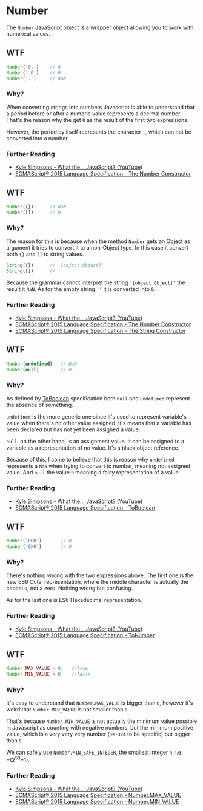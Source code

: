# Number
The `Number` JavaScript object is a wrapper object allowing you to work with numerical values.

## WTF
```js
Number('0.')    // 0
Number('.0')    // 0
Number('.')     // NaN
```

### Why?
When converting strings into numbers Javascript is able to understand that a period before or after a numeric value represents a decimal number. That's the reason why the get `0` as the result of the first two expressions.

However, the period by itself represents the character `.`, which can not be converted into a number.

### Further Reading
* [Kyle Simpsons - What the... JavaScript? (YouTube)](https://www.youtube.com/watch?v=2pL28CcEijU)
* [ECMAScript® 2015 Language Specification - The Number Constructor](https://www.ecma-international.org/ecma-262/6.0/index.html#sec-number-constructor)

## WTF
```js
Number({})      // NaN
Number([])      // 0
```

### Why?
The reason for this is because when the method `Number` gets an Object as argument it tries to convert it to a non-Object type. In this case it convert both `{}` and `[]` to string values.

```js
String({})      // '[object Object]'
String([])      // ''
```

Because the grammar cannot interpret the string `'[object Object]'` the result it `NaN`. As for the empty string `''` it is converted into `0`.

### Further Reading
* [Kyle Simpsons - What the... JavaScript? (YouTube)](https://www.youtube.com/watch?v=2pL28CcEijU)
* [ECMAScript® 2015 Language Specification - The Number Constructor](https://www.ecma-international.org/ecma-262/6.0/index.html#sec-number-constructor)
* [ECMAScript® 2015 Language Specification - The String Constructor](https://www.ecma-international.org/ecma-262/6.0/index.html#sec-string-constructor)

## WTF
```js
Number(undefined)   // NaN
Number(null)        // 0
```

### Why?
As defined by [ToBoolean](http://www.ecma-international.org/ecma-262/6.0/index.html#sec-toboolean) specification both `null` and `undefined` represent the absence of something.

`undefined` is the more generic one since it's used to represent variable's value when there's no other value assigned. It's means that a variable has been declared but has not yet been assigned a value.

`null`, on the other hand, is an assignment value. It can be assigned to a variable as a representation of no value. It's a black object reference.

Because of this, I come to believe that this is reason why `undefined` represents a `NaN` when trying to convert to number, meaning not assigned value. And `null` the value `0` meaning a falsy representation of a value.

### Further Reading
* [Kyle Simpsons - What the... JavaScript? (YouTube)](https://www.youtube.com/watch?v=2pL28CcEijU)
* [ECMAScript® 2015 Language Specification - ToBoolean](http://www.ecma-international.org/ecma-262/6.0/index.html#sec-toboolean)

## WTF
```js
Number('0O0')       // 0
Number('0X0')       // 0
```

### Why?
There's nothing wrong with the two expressions above. The first one is the new ES6 Octal representation, where the middle character is actually the capital `O`, not a zero. Nothing wrong but confusing.

As for the last one is ES6 Hexadecimal representation.

### Further Reading
* [Kyle Simpsons - What the... JavaScript? (YouTube)](https://www.youtube.com/watch?v=2pL28CcEijU)
* [ECMAScript® 2015 Language Specification - ToNumber](http://www.ecma-international.org/ecma-262/6.0/index.html#sec-toboolean)

## WTF
```js
Number.MAX_VALUE > 0;   //true
Number.MIN_VALUE < 0;   //false
```

### Why?
It's easy to understand that `Number.MAX_VALUE` is bigger than `0`, however it's weird that `Number.MIN_VALUE` is not smaller than `0`.

That's because `Number.MIN_VALUE` is not actually the minimum value possible in Javascript as counting with negative numbers, but the minimum positive value, which is a very very very number (`5e-324` to be specific) but bigger than `0`.

We can safely use `Number.MIN_SAFE_INTEGER`, the smallest integer `n`, i.e. −(2<sup>53</sup>−1).

### Further Reading
* [Kyle Simpsons - What the... JavaScript? (YouTube)](https://www.youtube.com/watch?v=2pL28CcEijU)
* [ECMAScript® 2015 Language Specification - Number.MAX_VALUE](https://www.ecma-international.org/ecma-262/6.0/index.html#sec-number.max_value)
* [ECMAScript® 2015 Language Specification - Number.MIN_VALUE](https://www.ecma-international.org/ecma-262/6.0/index.html#sec-number.min_value)
